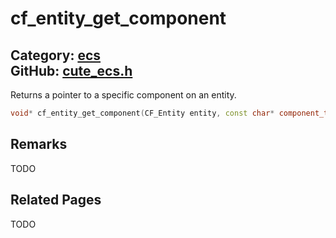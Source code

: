 [](../header.md ':include')

# cf_entity_get_component

Category: [ecs](/api_reference?id=ecs)  
GitHub: [cute_ecs.h](https://github.com/RandyGaul/cute_framework/blob/master/include/cute_ecs.h)  
---

Returns a pointer to a specific component on an entity.

```cpp
void* cf_entity_get_component(CF_Entity entity, const char* component_type);
```

## Remarks

TODO

## Related Pages

TODO  
